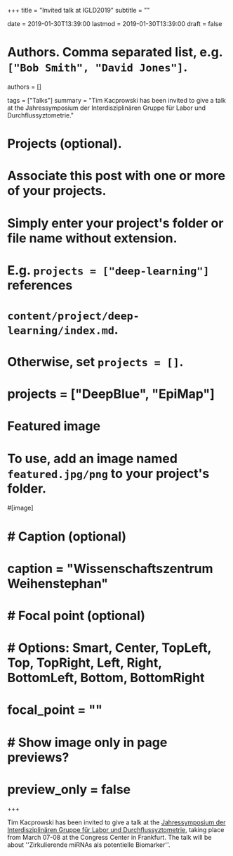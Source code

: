 +++
title = "Invited talk at IGLD2019"
subtitle = ""

date = 2019-01-30T13:39:00
lastmod = 2019-01-30T13:39:00
draft = false

# Authors. Comma separated list, e.g. `["Bob Smith", "David Jones"]`.
authors = []

tags = ["Talks"]
summary = "Tim Kacprowski has been invited to give a talk at the Jahressymposium der Interdisziplinären Gruppe für Labor und Durchflussyztometrie."

# Projects (optional).
#   Associate this post with one or more of your projects.
#   Simply enter your project's folder or file name without extension.
#   E.g. `projects = ["deep-learning"]` references 
#   `content/project/deep-learning/index.md`.
#   Otherwise, set `projects = []`.
# projects = ["DeepBlue", "EpiMap"]

# Featured image
# To use, add an image named `featured.jpg/png` to your project's folder. 
#[image]
#  # Caption (optional)
#  caption = "Wissenschaftszentrum Weihenstephan"
#
#  # Focal point (optional)
#  # Options: Smart, Center, TopLeft, Top, TopRight, Left, Right, BottomLeft, Bottom, BottomRight
#  focal_point = ""
#
#  # Show image only in page previews?
#  preview_only = false

+++

Tim Kacprowski has been invited to give a talk at the [Jahressymposium der
Interdisziplinären Gruppe für Labor und
Durchflussyztometrie](http://www.igld.de/?page_id=7078), taking place from
March 07-08 at the Congress Center in Frankfurt. The talk will be about
''Zirkulierende miRNAs als potentielle Biomarker''.

